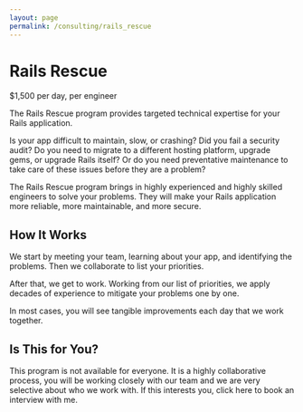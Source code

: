```yaml
---
layout: page
permalink: /consulting/rails_rescue
---
```


# Rails Rescue

$1,500 per day, per engineer

The Rails Rescue program provides targeted technical expertise for your Rails
application.

Is your app difficult to maintain, slow, or crashing? Did you fail a security
audit? Do you need to migrate to a different hosting platform, upgrade gems, or
upgrade Rails itself? Or do you need preventative maintenance to take care of
these issues before they are a problem?

The Rails Rescue program
brings in
highly experienced and highly skilled engineers
to solve your problems. They will make
your Rails application
more reliable,
more maintainable,
and more secure.

## How It Works

We start by meeting
your team,
learning about your app,
and identifying the problems.
Then we collaborate
to list your priorities.

After that, we get to work.
Working from
our list of priorities,
we apply decades
of experience
to mitigate your problems
one by one.

In most cases,
you will see tangible improvements
each day
that we work together.

## Is This for You?

This program is not available for everyone. It is a highly collaborative
process, you will be working closely with our team and we are very selective
about who we work with. If this interests you, click here to book an interview
with me.

